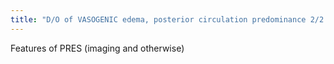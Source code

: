 ```yaml
---
title: "D/O of VASOGENIC edema, posterior circulation predominance 2/2 failed autoregulation &amp; hyperperfusion. SYMMETRIC regions of Subcortical white matter (dark on CT, bright on T2) esp in posterior circulation, +/- mild mass effect, enhancement"
---
```

Features of PRES (imaging and otherwise)

